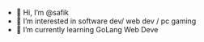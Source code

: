 - 👋 Hi, I’m @safik
- 👀 I’m interested in software dev/ web dev / pc gaming
- 🌱 I’m currently learning GoLang Web Deve
<!---
safiks55/safiks55 is a ✨ special ✨ repository because its `README.md` (this file) appears on your GitHub profile.
You can click the Preview link to take a look at your changes.
--->
